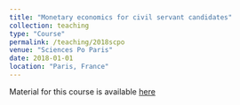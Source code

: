 ```yaml
---
title: "Monetary economics for civil servant candidates"
collection: teaching
type: "Course"
permalink: /teaching/2018scpo
venue: "Sciences Po Paris"
date: 2018-01-01
location: "Paris, France"
---
```


Material for this course is available [here](https://moodle.sciences-po.fr/)

